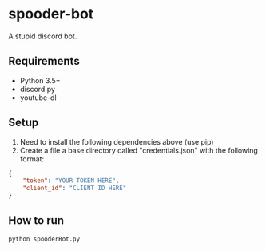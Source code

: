 # spooder-bot
A stupid discord bot.

## Requirements
- Python 3.5+
- discord.py
- youtube-dl

## Setup
1. Need to install the following dependencies above (use pip)
2. Create a file a base directory called "credentials.json" with the following format:
```json
{
    "token": "YOUR TOKEN HERE",
    "client_id": "CLIENT ID HERE"
}
```

## How to run
```
python spooderBot.py
```
